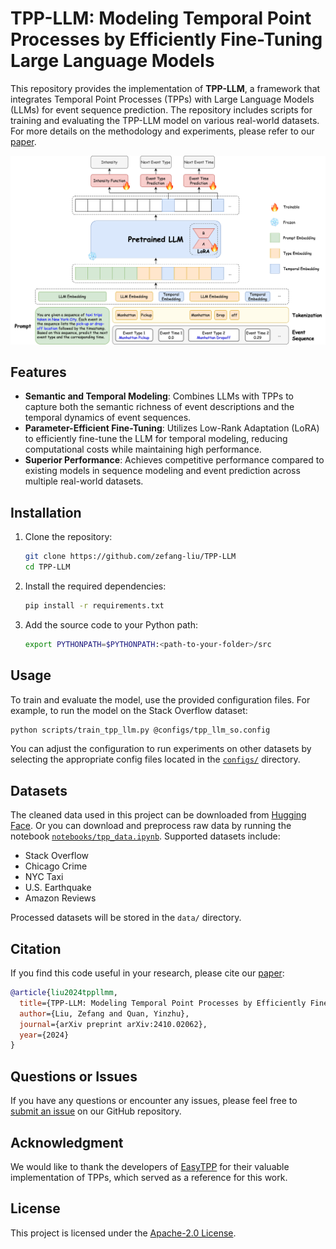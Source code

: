 # TPP-LLM: Modeling Temporal Point Processes by Efficiently Fine-Tuning Large Language Models

This repository provides the implementation of **TPP-LLM**, a framework that integrates Temporal Point Processes (TPPs) with Large Language Models (LLMs) for event sequence prediction. The repository includes scripts for training and evaluating the TPP-LLM model on various real-world datasets. For more details on the methodology and experiments, please refer to our [paper](https://arxiv.org/abs/2410.02062).

![TPP-LLM Framework](images/tpp_llm.png)

## Features

- **Semantic and Temporal Modeling**: Combines LLMs with TPPs to capture both the semantic richness of event descriptions and the temporal dynamics of event sequences.
- **Parameter-Efficient Fine-Tuning**: Utilizes Low-Rank Adaptation (LoRA) to efficiently fine-tune the LLM for temporal modeling, reducing computational costs while maintaining high performance.
- **Superior Performance**: Achieves competitive performance compared to existing models in sequence modeling and event prediction across multiple real-world datasets.

## Installation

1. Clone the repository:
   ```bash
   git clone https://github.com/zefang-liu/TPP-LLM
   cd TPP-LLM
   ```

2. Install the required dependencies:
   ```bash
   pip install -r requirements.txt
   ```

3. Add the source code to your Python path:
   ```bash
   export PYTHONPATH=$PYTHONPATH:<path-to-your-folder>/src
   ```

## Usage

To train and evaluate the model, use the provided configuration files. For example, to run the model on the Stack Overflow dataset:

```bash
python scripts/train_tpp_llm.py @configs/tpp_llm_so.config
```

You can adjust the configuration to run experiments on other datasets by selecting the appropriate config files located in the [`configs/`](configs) directory.

## Datasets

The cleaned data used in this project can be downloaded from [Hugging Face](https://huggingface.co/tppllm). Or you can download and preprocess raw data by running the notebook [`notebooks/tpp_data.ipynb`](notebooks/tpp_data.ipynb). Supported datasets include:

- Stack Overflow
- Chicago Crime
- NYC Taxi
- U.S. Earthquake
- Amazon Reviews

Processed datasets will be stored in the `data/` directory.

## Citation

If you find this code useful in your research, please cite our [paper](https://arxiv.org/abs/2410.02062):

```bibtex
@article{liu2024tppllmm,
  title={TPP-LLM: Modeling Temporal Point Processes by Efficiently Fine-Tuning Large Language Models},
  author={Liu, Zefang and Quan, Yinzhu},
  journal={arXiv preprint arXiv:2410.02062},
  year={2024}
}
```

## Questions or Issues

If you have any questions or encounter any issues, please feel free to [submit an issue](https://github.com/zefang-liu/TPP-LLM/issues) on our GitHub repository.

## Acknowledgment

We would like to thank the developers of [EasyTPP](https://github.com/ant-research/EasyTemporalPointProcess) for their valuable implementation of TPPs, which served as a reference for this work.

## License

This project is licensed under the [Apache-2.0 License](LICENSE).
